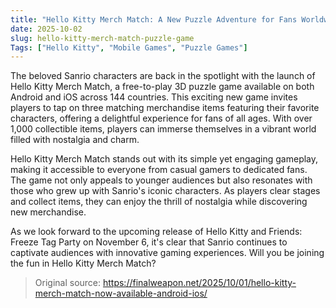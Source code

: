 ```yaml
---
title: "Hello Kitty Merch Match: A New Puzzle Adventure for Fans Worldwide"
date: 2025-10-02
slug: hello-kitty-merch-match-puzzle-game
Tags: ["Hello Kitty", "Mobile Games", "Puzzle Games"]
---
```


The beloved Sanrio characters are back in the spotlight with the launch of Hello Kitty Merch Match, a free-to-play 3D puzzle game available on both Android and iOS across 144 countries. This exciting new game invites players to tap on three matching merchandise items featuring their favorite characters, offering a delightful experience for fans of all ages. With over 1,000 collectible items, players can immerse themselves in a vibrant world filled with nostalgia and charm.

Hello Kitty Merch Match stands out with its simple yet engaging gameplay, making it accessible to everyone from casual gamers to dedicated fans. The game not only appeals to younger audiences but also resonates with those who grew up with Sanrio's iconic characters. As players clear stages and collect items, they can enjoy the thrill of nostalgia while discovering new merchandise.

As we look forward to the upcoming release of Hello Kitty and Friends: Freeze Tag Party on November 6, it's clear that Sanrio continues to captivate audiences with innovative gaming experiences. Will you be joining the fun in Hello Kitty Merch Match? 

> Original source: https://finalweapon.net/2025/10/01/hello-kitty-merch-match-now-available-android-ios/
